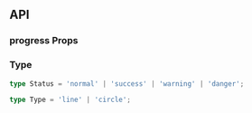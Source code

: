 ## API

### progress Props

<field-table :data="progressProps"/>

### Type

```typescript
type Status = 'normal' | 'success' | 'warning' | 'danger';

type Type = 'line' | 'circle';
```

<script setup>
import { ref } from 'vue';

const progressProps = ref([
  {
    name: 'type',
    desc: '进度条的类型',
    type: "Type",
    value: "'line'",
  },
  {
    name: 'size',
    desc: '进度条的大小',
    type: 'Size',
    value: "'medium'",
    href:"/guide/types"
  },
  {
    name: 'percent',
    desc: '进度条当前的百分比',
    type: 'number',
    value: '0',
  },
  {
    name: 'steps',
    desc: '开启步骤条模式，并设置步骤数',
    type: 'number',
    value: '0',
  },
  {
    name: 'animation',
    desc: '是否开启过渡动画',
    type: 'boolean',
    value: 'false',
  },
  {
    name: 'stroke-width',
    desc: '进度条的线宽',
    type: 'number',
    value: '-',
  },
  {
    name: 'width',
    desc: '进度条的长度',
    type: 'number | string',
    value: '-',
  },
  {
    name: 'color',
    desc: '进度条的颜色',
    type: 'string | object',
    value: '-',
  },
  {
    name: 'track-color',
    desc: '进度条的轨道颜色',
    type: 'string',
    value: '-',
  },
  {
    name: 'show-text',
    desc: '是否显示文字',
    type: 'boolean',
    value: 'true',
  },
  {
    name: 'status',
    desc: '进度条状态',
    type: "Status",
    value: '-',
  },
]);
</script>
